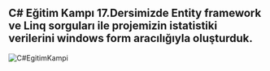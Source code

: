 ## C# Eğitim Kampı 17.Dersimizde Entity framework ve Linq sorguları ile projemizin istatistiki verilerini windows form aracılığıyla oluşturduk.
![C#EgitimKampi](https://github.com/user-attachments/assets/c1d76fa1-abf2-4946-a437-56264dd87dac)
